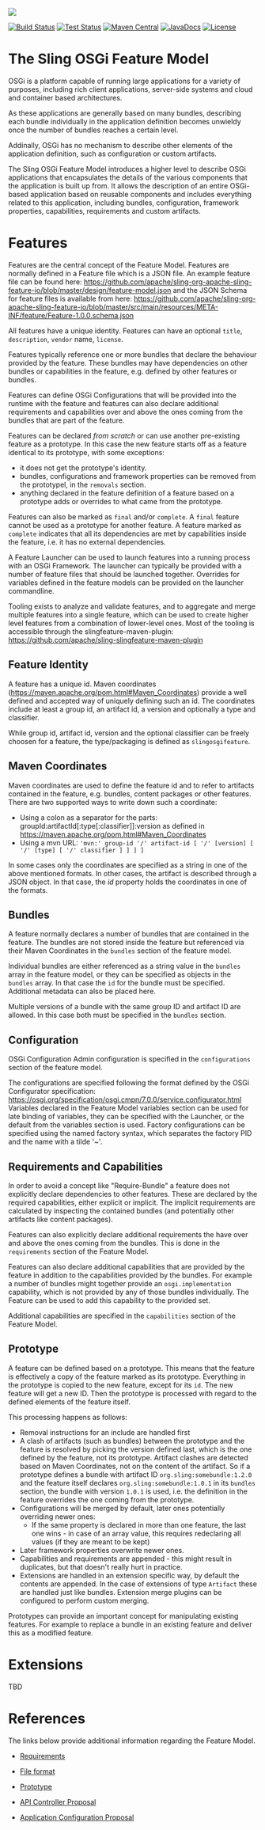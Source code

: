 [<img src="http://sling.apache.org/res/logos/sling.png"/>](http://sling.apache.org)

 [![Build Status](https://builds.apache.org/buildStatus/icon?job=sling-org-apache-sling-feature-1.8)](https://builds.apache.org/view/S-Z/view/Sling/job/sling-org-apache-sling-feature-1.8) [![Test Status](https://img.shields.io/jenkins/t/https/builds.apache.org/view/S-Z/view/Sling/job/sling-org-apache-sling-feature-1.8.svg)](https://builds.apache.org/view/S-Z/view/Sling/job/sling-org-apache-sling-feature-1.8/test_results_analyzer/) [![Maven Central](https://maven-badges.herokuapp.com/maven-central/org.apache.sling/org.apache.sling.feature/badge.svg)](http://search.maven.org/#search%7Cga%7C1%7Cg%3A%22org.apache.sling%22%20a%3A%22org.apache.sling.feature%22) [![JavaDocs](https://www.javadoc.io/badge/org.apache.sling/org.apache.sling.feature.svg)](https://www.javadoc.io/doc/org.apache.sling/org.apache.sling.feature) [![License](https://img.shields.io/badge/License-Apache%202.0-blue.svg)](https://www.apache.org/licenses/LICENSE-2.0)

# The Sling OSGi Feature Model

OSGi is a platform capable of running large applications for a variety of purposes, including rich client applications, 
server-side systems and cloud and container based architectures. 

As these applications are generally based on many bundles, describing each bundle individually in the application 
definition becomes unwieldy once the number of bundles reaches a certain level. 

Addinally, OSGi has no mechanism to describe other elements of the application definition, such as configuration or custom artifacts.

The Sling OSGi Feature Model introduces a higher level to describe OSGi applications that encapsulates the details of the various 
components that the application is built up from. It allows the description of an entire OSGi-based application based on reusable 
components and includes everything related to this application, including bundles, configuration, framework properties, capabilities, 
requirements and custom artifacts.

# Features

Features are the central concept of the Feature Model. Features are normally defined in a Feature file which is
a JSON file. An example feature file can be found here: https://github.com/apache/sling-org-apache-sling-feature-io/blob/master/design/feature-model.json
and the JSON Schema for feature files is available from here: https://github.com/apache/sling-org-apache-sling-feature-io/blob/master/src/main/resources/META-INF/feature/Feature-1.0.0.schema.json

All features have a unique identity.
Features can have an optional `title`, `description`, `vendor` name, `license`.

Features typically reference one or more bundles that declare the behaviour provided by the feature. These
bundles may have dependencies on other bundles or capabilities in the feature, e.g. defined by other features or bundles.

Features can define OSGi Configurations that will be provided into the runtime with the feature and features can also declare additional requirements and capabilities over and above the ones coming from the bundles
that are part of the feature.  

Features can be declared _from scratch_ or can use another pre-existing feature as a prototype. In this case
the new feature starts off as a feature identical to its prototype, with some exceptions:

* it does not get the prototype's identity. 
* bundles, configurations and framework properties can be removed from the prototypel, in the `removals` section.
* anything declared in the feature definition of a feature based on a prototype adds or overrides to 
what came from the prototype. 

Features can also be marked as `final` and/or `complete`.
A `final` feature cannot be used as a prototype for another feature. A feature marked as `complete` indicates
that all its dependencies are met by capabilities inside the feature, i.e. it has no external dependencies. 

A Feature Launcher can be used to launch features into a running process with an OSGi Framework. 
The launcher can typically be provided with a number of feature files that should be launched together.
Overrides for variables defined in the feature models can be provided on the launcher commandline. 

Tooling exists to analyze and validate features, and to aggregate and merge multiple features into a single
feature, which can be used to create higher level features from a combination of lower-level ones. Most of 
the tooling is accessible through the slingfeature-maven-plugin: https://github.com/apache/sling-slingfeature-maven-plugin  
  
## Feature Identity

A feature has a unique id. Maven coordinates (https://maven.apache.org/pom.html#Maven_Coordinates) provide a well defined and accepted way of uniquely defining such an id. The coordinates include at least a group id, an artifact id, a version and optionally a type and classifier.

While group id, artifact id, version and the optional classifier can be freely choosen for a feature, the type/packaging is defined as `slingosgifeature`.

## Maven Coordinates

Maven coordinates are used to define the feature id and to refer to artifacts contained in the feature, e.g. bundles, content packages or other features. There are two supported ways to write down such a coordinate:

* Using a colon as a separator for the parts: groupId:artifactId[:type[:classifier]]:version as defined in https://maven.apache.org/pom.html#Maven_Coordinates
* Using a mvn URL: `'mvn:' group-id '/' artifact-id [ '/' [version] [ '/' [type] [ '/' classifier ] ] ] ]`

In some cases only the coordinates are specified as a string in one of the above mentioned formats. In other cases, the artifact is described through a JSON object. In that case, the *id* property holds the coordinates in one of the formats.


## Bundles

A feature normally declares a number of bundles that are contained in the feature. The bundles are not stored inside the feature
but referenced via their Maven Coordinates in the `bundles` section of the feature model.

Individual bundles are either referenced as a string value in the `bundles` array in the feature model, or they can be specified 
as objects in the `bundles` array. In that case the `id` for the bundle must be specified. Additional metadata can also be placed 
here. 

Multiple versions of a bundle with the same group ID and artifact ID are allowed. In this case both must be specified in the 
`bundles` section.

## Configuration

OSGi Configuration Admin configuration is specified in the `configurations` section of the feature model.

The configurations are specified following the format defined by the OSGi Configurator 
specification: https://osgi.org/specification/osgi.cmpn/7.0.0/service.configurator.html 
Variables declared in the Feature Model variables section can be used for late binding of variables, 
they can be specified with the Launcher, or the default from the variables section is used.
Factory configurations can be specified using the named factory syntax, which separates
the factory PID and the name with a tilde '~'.


## Requirements and Capabilities

In order to avoid a concept like "Require-Bundle" a feature does not explicitly declare dependencies to other features. These are declared by the required capabilities, either explicit or implicit. The implicit requirements are calculated by inspecting the contained bundles (and potentially other artifacts like content packages).

Features can also explicitly declare additional requirements the have over and above the ones coming from the bundles. This is done
in the `requirements` section of the Feature Model.

Features can also declare additional capabilities that are provided by the feature in addition to the capabilities provided by 
the bundles. For example a number of bundles might together provide an `osgi.implementation` capability, which is not provided
by any of those bundles individually. The Feature can be used to add this capability to the provided set. 

Additional capabilities are specified in the `capabilities` section of the Feature Model. 

## Prototype

A feature can be defined based on a prototype. This means that the feature is effectively a copy of the feature marked as its
prototype. Everything in the prototype is copied to the new feature, except for its `id`. The new feature will get a new ID.
Then the prototype is processed with regard to the defined elements of the feature itself. 

This processing happens as follows:
* Removal instructions for an include are handled first
* A clash of artifacts (such as bundles) between the prototype and the feature is resolved by picking the version defined last, which
is the one defined by the feature, not its prototype. Artifact clashes are detected based on Maven Coordinates, not on the content
of the artifact. So if a prototype defines a bundle with artifact ID `org.sling:somebundle:1.2.0` and the feature itself declares 
`org.sling:somebundle:1.0.1` in its `bundles` section, the bundle with version `1.0.1` is used, i.e. the definition in the feature
overrides the one coming from the prototype.
* Configurations will be merged by default, later ones potentially overriding newer ones:
  * If the same property is declared in more than one feature, the last one wins - in case of an array value, this requires redeclaring all values (if they are meant to be kept)
* Later framework properties overwrite newer ones.
* Capabilities and requirements are appended - this might result in duplicates, but that doesn't really hurt in practice.
* Extensions are handled in an extension specific way, by default the contents are appended. In the case of extensions of type 
`Artifact` these are handled just like bundles. Extension merge plugins can be configured to perform custom merging.

Prototypes can provide an important concept for manipulating existing features. For example to replace a bundle in an existing feature and deliver this as a modified feature.

# Extensions

TBD

# References

The links below provide additional information regarding the Feature Model.

* [Requirements](requirements.md)
* [File format](https://github.com/apache/sling-org-apache-sling-feature-io/blob/master/design/feature-model.json)

* [Prototype](prototype.md)
* [API Controller Proposal](apicontroller.md)
* [Application Configuration Proposal](appconf.md)
